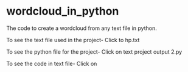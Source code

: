 # wordcloud_in_python
The code to create a wordcloud from any text file in python.

To see the text file used in the project- Click to hp.txt

To see the python file for the project- Click on text project output 2.py

To see the code in text file- Click on
